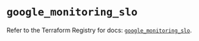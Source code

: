 # `google_monitoring_slo`

Refer to the Terraform Registry for docs: [`google_monitoring_slo`](https://registry.terraform.io/providers/hashicorp/google-beta/6.42.0/docs/resources/google_monitoring_slo).
